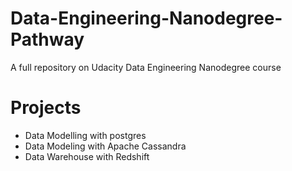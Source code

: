 # Data-Engineering-Nanodegree-Pathway
A full repository on Udacity Data Engineering Nanodegree course

# Projects
- Data Modelling with postgres
- Data Modeling with Apache Cassandra
- Data Warehouse with Redshift
